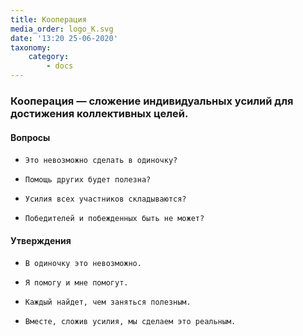 ```yaml
---
title: Кооперация
media_order: logo_K.svg
date: '13:20 25-06-2020'
taxonomy:
    category:
        - docs
---
```


### Кооперация — сложение индивидуальных усилий для достижения коллективных целей.

#### Вопросы

*     Это невозможно сделать в одиночку?
*     Помощь других будет полезна?
*     Усилия всех участников складываются?
*     Победителей и побежденных быть не может?

#### Утверждения

*     В одиночку это невозможно.
*     Я помогу и мне помогут.
*     Каждый найдет, чем заняться полезным.
*     Вместе, сложив усилия, мы сделаем это реальным.
